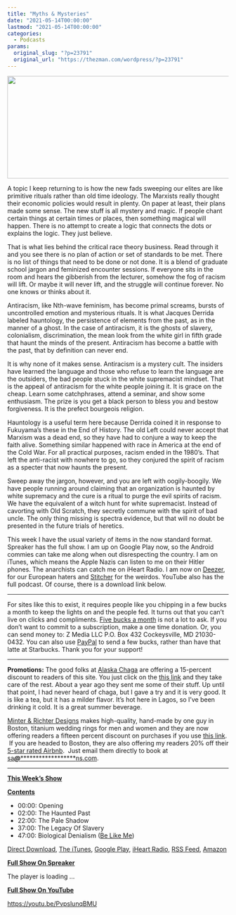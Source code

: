 ```yaml
---
title: "Myths & Mysteries"
date: "2021-05-14T00:00:00"
lastmod: "2021-05-14T00:00:00"
categories:
  - Podcasts
params:
  original_slug: "?p=23791"
  original_url: "https://thezman.com/wordpress/?p=23791"
---
```


[<img
src="http://thezman.com/wordpress/wp-content/uploads/2018/01/Power-Hour.png"
decoding="async" width="600" height="233" />](http://thezman.com/wordpress/wp-content/uploads/2018/01/Power-Hour.png)

A topic I keep returning to is how the new fads sweeping our elites are
like primitive rituals rather than old time ideology. The Marxists
really thought their economic policies would result in plenty. On paper
at least, their plans made some sense. The new stuff is all mystery and
magic. If people chant certain things at certain times or places, then
something magical will happen. There is no attempt to create a logic
that connects the dots or explains the logic. They just believe.

That is what lies behind the critical race theory business. Read through
it and you see there is no plan of action or set of standards to be met.
There is no list of things that need to be done or not done. It is a
blend of graduate school jargon and feminized encounter sessions. If
everyone sits in the room and hears the gibberish from the lecturer,
somehow the fog of racism will lift. Or maybe it will never lift, and
the struggle will continue forever. No one knows or thinks about it.

Antiracism, like Nth-wave feminism, has become primal screams, bursts of
uncontrolled emotion and mysterious rituals. It is what Jacques Derrida
labeled hauntology, the persistence of elements from the past, as in the
manner of a ghost. In the case of antiracism, it is the ghosts of
slavery, colonialism, discrimination, the mean look from the white girl
in fifth grade that haunt the minds of the present. Antiracism has
become a battle with the past, that by definition can never end.

It is why none of it makes sense. Antiracism is a mystery cult. The
insiders have learned the language and those who refuse to learn the
language are the outsiders, the bad people stuck in the white
supremacist mindset. That is the appeal of antiracism for the white
people joining it. It is grace on the cheap. Learn some catchphrases,
attend a seminar, and show some enthusiasm. The prize is you get a black
person to bless you and bestow forgiveness. It is the prefect bourgeois
religion.

Hauntology is a useful term here because Derrida coined it in response
to Fukuyama’s these in the End of History. The old Left could never
accept that Marxism was a dead end, so they have had to conjure a way to
keep the faith alive. Something similar happened with race in America at
the end of the Cold War. For all practical purposes, racism ended in the
1980’s. That left the anti-racist with nowhere to go, so they conjured
the spirit of racism as a specter that now haunts the present.

Sweep away the jargon, however, and you are left with oogily-boogily. We
have people running around claiming that an organization is haunted by
white supremacy and the cure is a ritual to purge the evil spirits of
racism. We have the equivalent of a witch hunt for white supremacist.
Instead of cavorting with Old Scratch, they secretly commune with the
spirit of bad uncle. The only thing missing is spectra evidence, but
that will no doubt be presented in the future trials of heretics.

This week I have the usual variety of items in the now standard format.
Spreaker has the full show. I am up on Google Play now, so the Android
commies can take me along when out disrespecting the country. I am on
iTunes, which means the Apple Nazis can listen to me on their Hitler
phones. The anarchists can catch me on iHeart Radio. I am now on
<a href="https://www.deezer.com/show/623032" rel="noopener noreferrer"
target="_blank">Deezer</a>, for our European haters and <a
href="https://www.stitcher.com/podcast/the-z-blog-power-hour?refid=stpr"
rel="noopener noreferrer" target="_blank">Stitcher</a> for the weirdos.
YouTube also has the full podcast. Of course, there is a download link
below.

------------------------------------------------------------------------

For sites like this to exist, it requires people like you chipping in a
few bucks a month to keep the lights on and the people fed. It turns out
that you can’t live on clicks and compliments.
<a href="https://www.subscribestar.com/the-z-blog"
rel="noopener noreferrer" target="_blank">Five bucks a month</a> is not
a lot to ask. If you don’t want to commit to a subscription, make a one
time donation. Or, you can send money to: Z Media LLC P.O. Box 432
Cockeysville, MD 21030-0432. You can also use <a
href="https://www.paypal.com/cgi-bin/webscr?cmd=_s-xclick&amp;hosted_button_id=UDAS2Q8JYA6CN&amp;source=url"
rel="noopener noreferrer" target="_blank">PayPal</a> to send a few
bucks, rather than have that latte at Starbucks. Thank you for your
support!

------------------------------------------------------------------------

**Promotions:** The good folks at
<a href="https://alaskachaga.us/" rel="noopener noreferrer"
target="_blank">Alaska Chaga</a> are offering a 15-percent discount to
readers of this site. You just click on the
<a href="https://alaskachaga.us/discount/ZMAN" rel="noopener noreferrer"
target="_blank">this link</a> and they take care of the rest. About a
year ago they sent me some of their stuff. Up until that point, I had
never heard of chaga, but I gave a try and it is very good. It is like a
tea, but it has a milder flavor. It’s hot here in Lagos, so I’ve been
drinking it cold. It is a great summer beverage.

<a href="https://www.minterandrichterdesigns.com/"
rel="noreferrer nofollow noopener" target="_blank">Minter &amp; Richter
Designs</a> makes high-quality, hand-made by one guy in Boston, titanium
wedding rings for men and women and they are now offering readers a
fifteen percent discount on purchases if you use
<a href="https://www.minterandrichterdesigns.com/discount/ZMAN"
rel="noreferrer nofollow noopener" target="_blank">this link</a>. 
 <span class="highlight"><span class="colour"><span class="font"><span class="size">If
you are headed to Boston, they are also offering my readers 20% off
their <a
href="https://www.airbnb.com/users/7988017/listings?user_id=7988017&amp;s=3"
rel="noopener noreferrer" target="_blank">5-star rated Airbnb</a>.  Just
email them directly to book at
<a href="mailto:sa***@*********************ns.com"
data-original-string="uQZ0c52uh7jnWBctty4yMw==cb74xP3sSJUtLWfQQAXuoXyHGZKHh2AfXNaCKZgxTb5Z6rlPZJUTXdO8kwgKWxfv7me"><span
class="apbct-email-encoder"
data-original-string="VsKvQz7MYmJOOugo+aVpqg==cb7ihP7Dg3X+/2Gi+kSwiHu/sRI61you0gYZXy0xBIQ83S0WnVxPKOH1v60gaDUpau9"
title="This contact has been encoded by Anti-Spam by CleanTalk. Click to decode. To finish the decoding make sure that JavaScript is enabled in your browser.">sa<span
class="apbct-blur">***</span>@<span
class="apbct-blur">*********************</span>ns.com</span></a>.</span></span></span></span>

------------------------------------------------------------------------

**<u>This Week’s Show</u>**

**<u>Contents</u>**

-   00:00: Opening
-   02:00: The Haunted Past
-   22:00: The Pale Shadow
-   37:00: The Legacy Of Slavery
-   47:00: Biological Denialism ([Be Like
    Me](https://www.minterandrichterdesigns.com/products/the-man-they-call-z-titanium-mokume-gane-mens-wedding-ring?_pos=1&_sid=bdaf5cbe8&_ss=r))

<a href="https://api.spreaker.com/v2/episodes/44801802/download.mp3"
rel="noopener" target="_blank">Direct Download</a>, <a
href="https://itunes.apple.com/us/podcast/the-z-blog-power-hour/id1262799640?mt=2"
rel="noopener noreferrer" target="_blank">The iTunes</a>, <a
href="https://podcasts.google.com/?feed=aHR0cHM6Ly93d3cuc3ByZWFrZXIuY29tL3Nob3cvMjU4OTY1Ny9lcGlzb2Rlcy9mZWVk"
rel="noopener noreferrer" target="_blank">Google Play</a>, <a href="https://www.iheart.com/podcast/the-z-blog-power-hour-29246491/"
rel="noopener noreferrer" target="_blank">iHeart Radio,</a>
<a href="https://www.spreaker.com/show/2589657/episodes/feed"
rel="noopener noreferrer" target="_blank">RSS Feed</a>, <a
href="https://music.amazon.com/podcasts/0d8bc343-742c-40fe-95c8-616ccf4cf1fa/The-Z-Blog-Power-Hour"
rel="noopener noreferrer" target="_blank">Amazon</a>

**<u>Full Show On Spreaker</u>**

The player is loading ...

<span class="widget_spinner dark"></span>

**<u>Full Show On YouTube</u>**

https://youtu.be/PvpslunqBMU
